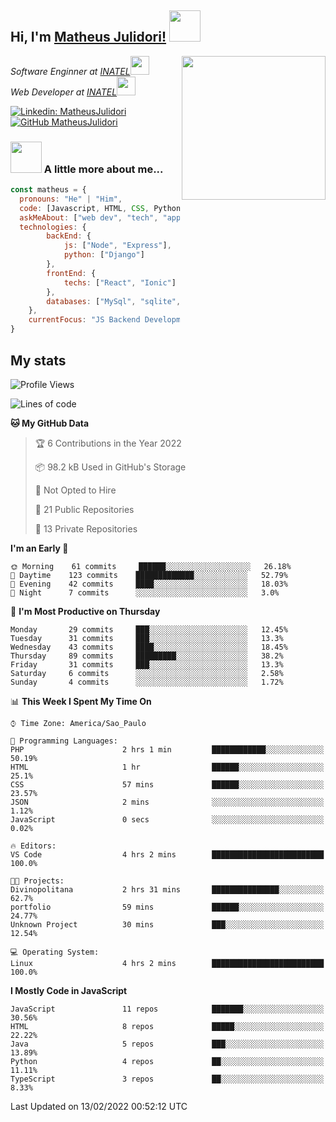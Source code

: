 <h2> Hi, I'm <a href="https://matheusjulidori.github.io" target="_blank">Matheus Julidori!</a> <img src="https://media.giphy.com/media/12oufCB0MyZ1Go/giphy.gif" width="50"></h2>
<img align='right' src="https://media.giphy.com/media/M9gbBd9nbDrOTu1Mqx/giphy.gif" width="230">
<p><em>Software Enginner at <a href="http://www.inatel.br" target="_blank">INATEL</a><img src="https://media.giphy.com/media/fYSnHlufseco8Fh93Z/giphy.gif" width="30"></br>
  Web Developer at <a href="http://www.inatel.br" target="_blank">INATEL</a><img src="https://media.giphy.com/media/WUlplcMpOCEmTGBtBW/giphy.gif" width="30"> 
</em></p>

[![Linkedin: MatheusJulidori](https://img.shields.io/badge/-MatheusJulidori-blue?style=flat-square&logo=Linkedin&logoColor=white&link=https://www.linkedin.com/in/MatheusJulidori/)](https://www.linkedin.com/in/MatheusJulidori/)
[![GitHub MatheusJulidori](https://img.shields.io/github/followers/matheusjulidori?label=follow&style=social)](https://github.com/MatheusJulidori)


### <img src="https://media.giphy.com/media/VgCDAzcKvsR6OM0uWg/giphy.gif" width="50"> A little more about me...  

```javascript
const matheus = {
  pronouns: "He" | "Him",
  code: [Javascript, HTML, CSS, Python, Java, C++, C],
  askMeAbout: ["web dev", "tech", "app dev", "games"],
  technologies: {
        backEnd: {
            js: ["Node", "Express"],
            python: ["Django"]
        },
        frontEnd: {
            techs: ["React", "Ionic"]
        },
        databases: ["MySql", "sqlite","PostgreSQL"],
    },
    currentFocus: "JS Backend Development",
}
```
<h2>My stats</h2>

<!--START_SECTION:waka-->
![Profile Views](http://img.shields.io/badge/Profile%20Views-1-blue)

![Lines of code](https://img.shields.io/badge/From%20Hello%20World%20I%27ve%20Written-498%20Thousand%20lines%20of%20code-blue)

**🐱 My GitHub Data** 

> 🏆 6 Contributions in the Year 2022
 > 
> 📦 98.2 kB Used in GitHub's Storage 
 > 
> 🚫 Not Opted to Hire
 > 
> 📜 21 Public Repositories 
 > 
> 🔑 13 Private Repositories  
 > 
**I'm an Early 🐤** 

```text
🌞 Morning    61 commits     ██████░░░░░░░░░░░░░░░░░░░   26.18% 
🌆 Daytime    123 commits    █████████████░░░░░░░░░░░░   52.79% 
🌃 Evening    42 commits     ████░░░░░░░░░░░░░░░░░░░░░   18.03% 
🌙 Night      7 commits      ░░░░░░░░░░░░░░░░░░░░░░░░░   3.0%

```
📅 **I'm Most Productive on Thursday** 

```text
Monday       29 commits     ███░░░░░░░░░░░░░░░░░░░░░░   12.45% 
Tuesday      31 commits     ███░░░░░░░░░░░░░░░░░░░░░░   13.3% 
Wednesday    43 commits     ████░░░░░░░░░░░░░░░░░░░░░   18.45% 
Thursday     89 commits     █████████░░░░░░░░░░░░░░░░   38.2% 
Friday       31 commits     ███░░░░░░░░░░░░░░░░░░░░░░   13.3% 
Saturday     6 commits      ░░░░░░░░░░░░░░░░░░░░░░░░░   2.58% 
Sunday       4 commits      ░░░░░░░░░░░░░░░░░░░░░░░░░   1.72%

```


📊 **This Week I Spent My Time On** 

```text
⌚︎ Time Zone: America/Sao_Paulo

💬 Programming Languages: 
PHP                      2 hrs 1 min         ████████████░░░░░░░░░░░░░   50.19% 
HTML                     1 hr                ██████░░░░░░░░░░░░░░░░░░░   25.1% 
CSS                      57 mins             ██████░░░░░░░░░░░░░░░░░░░   23.57% 
JSON                     2 mins              ░░░░░░░░░░░░░░░░░░░░░░░░░   1.12% 
JavaScript               0 secs              ░░░░░░░░░░░░░░░░░░░░░░░░░   0.02%

🔥 Editors: 
VS Code                  4 hrs 2 mins        █████████████████████████   100.0%

🐱‍💻 Projects: 
Divinopolitana           2 hrs 31 mins       ███████████████░░░░░░░░░░   62.7% 
portfolio                59 mins             ██████░░░░░░░░░░░░░░░░░░░   24.77% 
Unknown Project          30 mins             ███░░░░░░░░░░░░░░░░░░░░░░   12.54%

💻 Operating System: 
Linux                    4 hrs 2 mins        █████████████████████████   100.0%

```

**I Mostly Code in JavaScript** 

```text
JavaScript               11 repos            ███████░░░░░░░░░░░░░░░░░░   30.56% 
HTML                     8 repos             █████░░░░░░░░░░░░░░░░░░░░   22.22% 
Java                     5 repos             ███░░░░░░░░░░░░░░░░░░░░░░   13.89% 
Python                   4 repos             ██░░░░░░░░░░░░░░░░░░░░░░░   11.11% 
TypeScript               3 repos             ██░░░░░░░░░░░░░░░░░░░░░░░   8.33%

```



 Last Updated on 13/02/2022 00:52:12 UTC
<!--END_SECTION:waka-->
